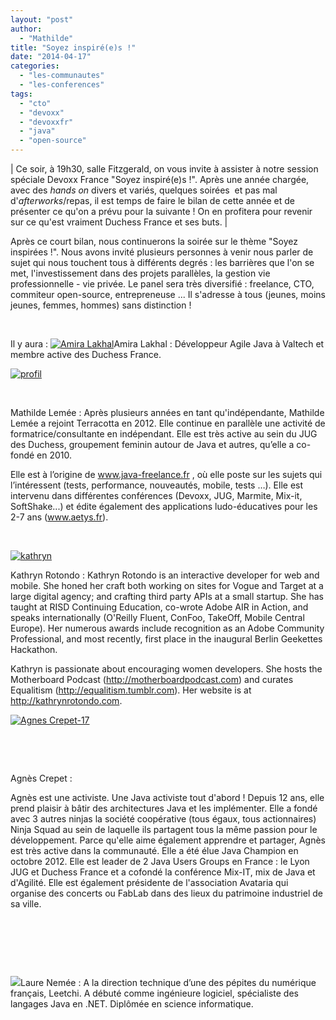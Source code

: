 ```yaml
---
layout: "post"
author: 
  - "Mathilde"
title: "Soyez inspiré(e)s !"
date: "2014-04-17"
categories: 
  - "les-communautes"
  - "les-conferences"
tags: 
  - "cto"
  - "devoxx"
  - "devoxxfr"
  - "java"
  - "open-source"
---
```


| Ce soir, à 19h30, salle Fitzgerald, on vous invite à assister à notre session spéciale Devoxx France "Soyez inspiré(e)s !". Après une année chargée, avec des _hands on_ divers et variés, quelques soirées  et pas mal d'_afterworks_/repas, il est temps de faire le bilan de cette année et de présenter ce qu'on a prévu pour la suivante ! On en profitera pour revenir sur ce qu'est vraiment Duchess France et ses buts. |

Après ce court bilan, nous continuerons la soirée sur le thème "Soyez inspirées !". Nous avons invité plusieurs personnes à venir nous parler de sujet qui nous touchent tous à différents degrés : les barrières que l'on se met, l'investissement dans des projets parallèles, la gestion vie professionnelle - vie privée. Le panel sera très diversifié : freelance, CTO, commiteur open-source, entrepreneuse ... Il s'adresse à tous (jeunes, moins jeunes, femmes, hommes) sans distinction !

 

Il y aura : [![Amira Lakhal](/assets/2014/04/2014-04-17-soyez-inspirees/049d377466738d7fff90a23581e0f85d.jpeg)](/assets/2014/04/2014-04-17-soyez-inspirees/049d377466738d7fff90a23581e0f85d.jpeg)Amira Lakhal : Développeur Agile Java à Valtech et membre active des Duchess France.

[![profil](/assets/2014/04/2014-04-17-soyez-inspirees/profil.png)](/assets/2014/04/2014-04-17-soyez-inspirees/profil.png)

 

Mathilde Lemée : Après plusieurs années en tant qu'indépendante, Mathilde Lemée a rejoint Terracotta en 2012. Elle continue en parallèle une activité de formatrice/consultante en indépendant. Elle est très active au sein du JUG des Duchess, groupement feminin autour de Java et autres, qu’elle a co-fondé en 2010.

Elle est à l’origine de www.java-freelance.fr , où elle poste sur les sujets qui l’intéressent (tests, performance, nouveautés, mobile, tests …). Elle est intervenu dans différentes conférences (Devoxx, JUG, Marmite, Mix-it, SoftShake...) et édite également des applications ludo-éducatives pour les 2-7 ans (www.aetys.fr).

 [](http://www.twitter.com/@MathildeLemee) 

 

[![kathryn](/assets/2014/04/2014-04-17-soyez-inspirees/kathryn.jpg)](/assets/2014/04/2014-04-17-soyez-inspirees/kathryn.jpg)

Kathryn Rotondo : Kathryn Rotondo is an interactive developer for web and mobile. She honed her craft both working on sites for Vogue and Target at a large digital agency; and crafting third party APIs at a small startup. She has taught at RISD Continuing Education, co-wrote Adobe AIR in Action, and speaks internationally (O'Reilly Fluent, ConFoo, TakeOff, Mobile Central Europe). Her numerous awards include recognition as an Adobe Community Professional, and most recently, first place in the inaugural Berlin Geekettes Hackathon.

Kathryn is passionate about encouraging women developers. She hosts the Motherboard Podcast (http://motherboardpodcast.com) and curates Equalitism (http://equalitism.tumblr.com). Her website is at http://kathrynrotondo.com.

[![Agnes Crepet-17](/assets/2014/04/2014-04-17-soyez-inspirees/Agnes-Crepet-17-199x300.jpg)](/assets/2014/04/2014-04-17-soyez-inspirees/Agnes-Crepet-17.jpg)

 

 

Agnès Crepet :

Agnès est une activiste. Une Java activiste tout d'abord ! Depuis 12 ans, elle prend plaisir à bâtir des architectures Java et les implémenter. Elle a fondé avec 3 autres ninjas la société coopérative (tous égaux, tous actionnaires) Ninja Squad au sein de laquelle ils partagent tous la même passion pour le développement. Parce qu'elle aime également apprendre et partager, Agnès est très active dans la communauté. Elle a été élue Java Champion en octobre 2012. Elle est leader de 2 Java Users Groups en France : le Lyon JUG et Duchess France et a cofondé la conférence Mix-IT, mix de Java et d'Agilité. Elle est également présidente de l'association Avataria qui organise des concerts ou FabLab dans des lieux du patrimoine industriel de sa ville.

 

 

 

![](/assets/2014/04/2014-04-17-soyez-inspirees/laure.png)Laure Nemée : A la direction technique d’une des pépites du numérique français, Leetchi. A débuté comme ingénieure logiciel, spécialiste des langages Java en .NET. Diplômée en science informatique.
